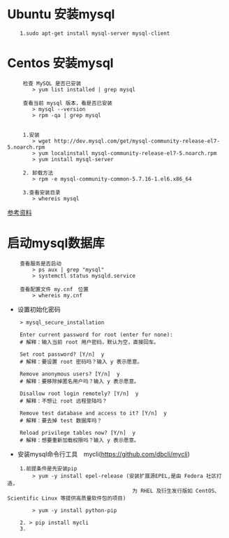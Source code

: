 # Ubuntu 安装mysql

```shell
    1.sudo apt-get install mysql-server mysql-client
```

# Centos 安装mysql

```shell
     检查 MySQL 是否已安装
        > yum list installed | grep mysql
        
     查看当前 mysql 版本，看是否已安装
        > mysql --version
        > rpm -qa | grep mysql 
        
        
     1.安装
        > wget http://dev.mysql.com/get/mysql-community-release-el7-5.noarch.rpm
        > yum localinstall mysql-community-release-el7-5.noarch.rpm
        > yum install mysql-server
        
     2. 卸载方法
        > rpm -e mysql-community-common-5.7.16-1.el6.x86_64
       
     3.查看安装目录
        > whereis mysql
```

[参考资料](https://github.com/jaywcjlove/mysql-tutorial/blob/master/chapter2/2.2.md)

# 启动mysql数据库

```shell
    查看服务是否启动
        > ps aux | grep "mysql"
        > systemctl status mysqld.service 
        
    查看配置文件 my.cnf　位置
        > whereis my.cnf
```

- 设置初始化密码

```shell
    > mysql_secure_installation
    
    Enter current password for root (enter for none):
    # 解释：输入当前 root 用户密码，默认为空，直接回车。
    
    Set root password? [Y/n]  y
    # 解释：要设置 root 密码吗？输入 y 表示愿意。
    
    Remove anonymous users? [Y/n]  y
    # 解释：要移除掉匿名用户吗？输入 y 表示愿意。
    
    Disallow root login remotely? [Y/n]  y
    # 解释：不想让 root 远程登陆吗？
    
    Remove test database and access to it? [Y/n]  y
    # 解释：要去掉 test 数据库吗？
    
    Reload privilege tables now? [Y/n]  y
    # 解释：想要重新加载权限吗？输入 y 表示愿意。
```

- 安装mysql命令行工具　mycli(https://github.com/dbcli/mycli)

```shell
    1.前提条件是先安装pip
        > yum -y install epel-release (安装扩展源EPEL,是由 Fedora 社区打造，
                                        为 RHEL 及衍生发行版如 CentOS、Scientific Linux 等提供高质量软件包的项目)
                                        
        > yum -y install python-pip
        
    2. > pip install mycli
    3.
```